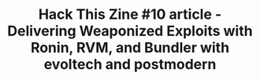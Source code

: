 ﻿---
layout: redirect
title: "Hack This Zine #10 article - Delivering Weaponized Exploits with Ronin, RVM, and Bundler with evoltech and postmodern"
redirect: /docs/articles/hack_this_zine_10.html
---

